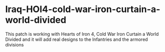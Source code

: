 # Iraq-HOI4-cold-war-iron-curtain-a-world-divided
This patch is working with Hearts of Iron 4, Cold War Iron Curtain a World Divided and it will add real designs to the Infantries and the armored divisions
